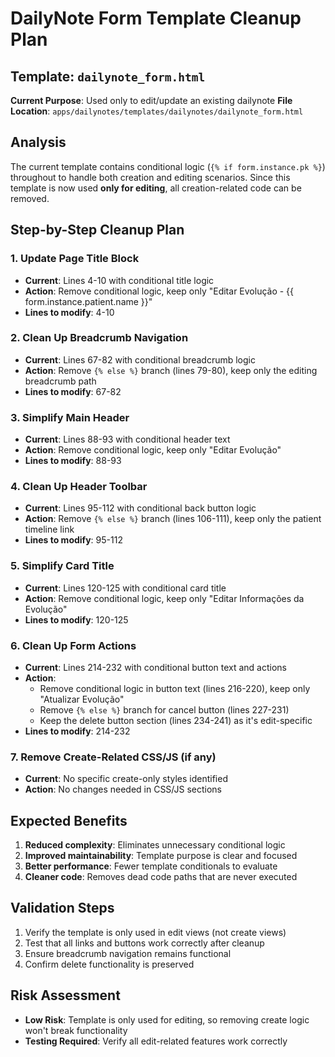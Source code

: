 # DailyNote Form Template Cleanup Plan

## Template: `dailynote_form.html`
**Current Purpose**: Used only to edit/update an existing dailynote
**File Location**: `apps/dailynotes/templates/dailynotes/dailynote_form.html`

## Analysis
The current template contains conditional logic (`{% if form.instance.pk %}`) throughout to handle both creation and editing scenarios. Since this template is now used **only for editing**, all creation-related code can be removed.

## Step-by-Step Cleanup Plan

### 1. Update Page Title Block
- **Current**: Lines 4-10 with conditional title logic
- **Action**: Remove conditional logic, keep only "Editar Evolução - {{ form.instance.patient.name }}"
- **Lines to modify**: 4-10

### 2. Clean Up Breadcrumb Navigation
- **Current**: Lines 67-82 with conditional breadcrumb logic
- **Action**: Remove `{% else %}` branch (lines 79-80), keep only the editing breadcrumb path
- **Lines to modify**: 67-82

### 3. Simplify Main Header
- **Current**: Lines 88-93 with conditional header text
- **Action**: Remove conditional logic, keep only "Editar Evolução"
- **Lines to modify**: 88-93

### 4. Clean Up Header Toolbar
- **Current**: Lines 95-112 with conditional back button logic
- **Action**: Remove `{% else %}` branch (lines 106-111), keep only the patient timeline link
- **Lines to modify**: 95-112

### 5. Simplify Card Title
- **Current**: Lines 120-125 with conditional card title
- **Action**: Remove conditional logic, keep only "Editar Informações da Evolução"
- **Lines to modify**: 120-125

### 6. Clean Up Form Actions
- **Current**: Lines 214-232 with conditional button text and actions
- **Action**: 
  - Remove conditional logic in button text (lines 216-220), keep only "Atualizar Evolução"
  - Remove `{% else %}` branch for cancel button (lines 227-231)
  - Keep the delete button section (lines 234-241) as it's edit-specific
- **Lines to modify**: 214-232

### 7. Remove Create-Related CSS/JS (if any)
- **Current**: No specific create-only styles identified
- **Action**: No changes needed in CSS/JS sections

## Expected Benefits
1. **Reduced complexity**: Eliminates unnecessary conditional logic
2. **Improved maintainability**: Template purpose is clear and focused
3. **Better performance**: Fewer template conditionals to evaluate
4. **Cleaner code**: Removes dead code paths that are never executed

## Validation Steps
1. Verify the template is only used in edit views (not create views)
2. Test that all links and buttons work correctly after cleanup
3. Ensure breadcrumb navigation remains functional
4. Confirm delete functionality is preserved

## Risk Assessment
- **Low Risk**: Template is only used for editing, so removing create logic won't break functionality
- **Testing Required**: Verify all edit-related features work correctly